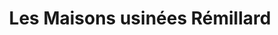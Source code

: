 ---
title: "Les Maisons usinées Rémillard"
url: /saint-jean-sur-richelieu/les-maisons-usinees-remillard/
shop: Autohaus
---
